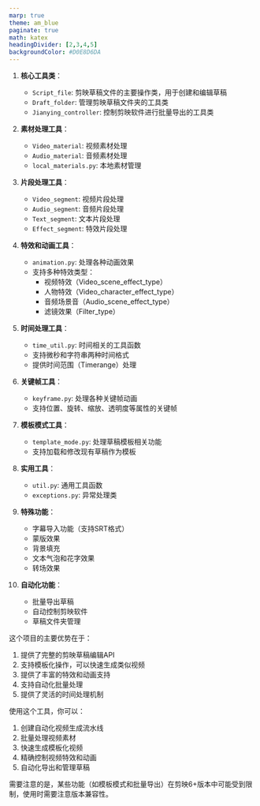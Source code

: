 ```yaml
---
marp: true
theme: am_blue
paginate: true
math: katex
headingDivider: [2,3,4,5]
backgroundColor: #D0E8D6DA
---
```


1. **核心工具类**：

   - `Script_file`: 剪映草稿文件的主要操作类，用于创建和编辑草稿
   - `Draft_folder`: 管理剪映草稿文件夹的工具类
   - `Jianying_controller`: 控制剪映软件进行批量导出的工具类
2. **素材处理工具**：

   - `Video_material`: 视频素材处理
   - `Audio_material`: 音频素材处理
   - `local_materials.py`: 本地素材管理
3. **片段处理工具**：

   - `Video_segment`: 视频片段处理
   - `Audio_segment`: 音频片段处理
   - `Text_segment`: 文本片段处理
   - `Effect_segment`: 特效片段处理
4. **特效和动画工具**：

   - `animation.py`: 处理各种动画效果
   - 支持多种特效类型：
     - 视频特效（Video_scene_effect_type）
     - 人物特效（Video_character_effect_type）
     - 音频场景音（Audio_scene_effect_type）
     - 滤镜效果（Filter_type）
5. **时间处理工具**：

   - `time_util.py`: 时间相关的工具函数
   - 支持微秒和字符串两种时间格式
   - 提供时间范围（Timerange）处理
6. **关键帧工具**：

   - `keyframe.py`: 处理各种关键帧动画
   - 支持位置、旋转、缩放、透明度等属性的关键帧
7. **模板模式工具**：

   - `template_mode.py`: 处理草稿模板相关功能
   - 支持加载和修改现有草稿作为模板
8. **实用工具**：

   - `util.py`: 通用工具函数
   - `exceptions.py`: 异常处理类
9. **特殊功能**：

   - 字幕导入功能（支持SRT格式）
   - 蒙版效果
   - 背景填充
   - 文本气泡和花字效果
   - 转场效果
10. **自动化功能**：

    - 批量导出草稿
    - 自动控制剪映软件
    - 草稿文件夹管理

这个项目的主要优势在于：

1. 提供了完整的剪映草稿编辑API
2. 支持模板化操作，可以快速生成类似视频
3. 提供了丰富的特效和动画支持
4. 支持自动化批量处理
5. 提供了灵活的时间处理机制

使用这个工具，你可以：

1. 创建自动化视频生成流水线
2. 批量处理视频素材
3. 快速生成模板化视频
4. 精确控制视频特效和动画
5. 自动化导出和管理草稿

需要注意的是，某些功能（如模板模式和批量导出）在剪映6+版本中可能受到限制，使用时需要注意版本兼容性。

